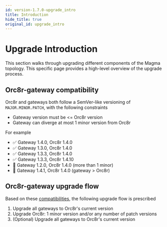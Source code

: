 ```yaml
---
id: version-1.7.0-upgrade_intro
title: Introduction
hide_title: true
original_id: upgrade_intro
---
```


# Upgrade Introduction

This section walks through upgrading different components of the Magma topology. This specific page provides a high-level overview of the upgrade process.

## Orc8r-gateway compatibility

Orc8r and gateways both follow a SemVer-like versioning of `MAJOR.MINOR.PATCH`, with the following constraints

- Gateway version must be <= Orc8r version
- Gateway can diverge at most 1 minor version from Orc8r

For example

- ✅ Gateway 1.4.0, Orc8r 1.4.0
- ✅ Gateway 1.3.0, Orc8r 1.4.0
- ✅ Gateway 1.3.3, Orc8r 1.4.0
- ✅ Gateway 1.3.3, Orc8r 1.4.10
- 🚨 Gateway 1.2.0, Orc8r 1.4.0 (more than 1 minor)
- 🚨 Gateway 1.4.1, Orc8r 1.4.0 (gateway > Orc8r)

## Orc8r-gateway upgrade flow

Based on these [compatibilities](#orc8r-gateway-compatibility), the following upgrade flow is prescribed

1. Upgrade all gateways to Orc8r's current version
2. Upgrade Orc8r: 1 minor version and/or any number of patch versions
3. (Optional) Upgrade all gateways to Orc8r's current version
